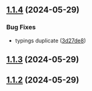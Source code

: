 ## [1.1.4](https://github.com/yujinpan/operation-tree-node/compare/v1.1.3...v1.1.4) (2024-05-29)

### Bug Fixes

- typings duplicate ([3d27de8](https://github.com/yujinpan/operation-tree-node/commit/3d27de8e3c25a12538c5347d4e1735cd00313bbe))

## [1.1.3](https://github.com/yujinpan/operation-tree-node/compare/v1.1.2...v1.1.3) (2024-05-29)

## [1.1.2](https://github.com/yujinpan/operation-tree-node/compare/v1.1.1...v1.1.2) (2024-05-29)
